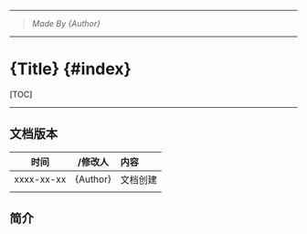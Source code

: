 ----------------------------------------------
> *Made By {Author}*
----------------------------------------------

# {Title} {#index}

[TOC]



 







--------------------------------------------

## 文档版本

|    时间    | /修改人  | 内容     |
| :--------: | :------: | :------- |
| xxxx-xx-xx | {Author} | 文档创建 |
|            |          |          |



## 简介

